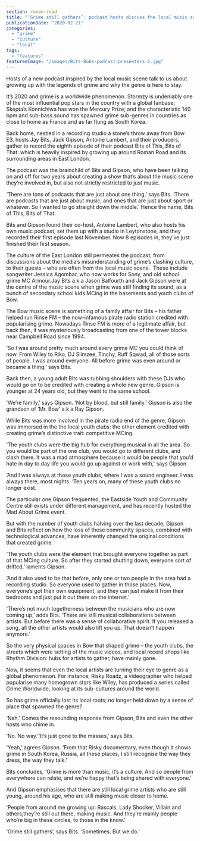 ```yaml
---
section: roman-road
title: "‘Grime still gathers’: podcast hosts discuss the local music scene"
publicationDate: "2020-02-21"
categories: 
  - "grime"
  - "culture"
  - "local"
tags: 
  - "features"
featuredImage: "/images/Bits-Bobs-podcast-presenters-1.jpg"
---
```


Hosts of a new podcast inspired by the local music scene talk to us about growing up with the legends of grime and why the genre is here to stay.

It’s 2020 and grime is a worldwide phenomenon. Stormzy is undeniably one of the most influential pop stars in the country with a global fanbase; Skepta’s Konnichiwa has won the Mercury Prize; and the characteristic 140 bpm and sub-bass sound has spawned grime sub-genres in countries as close to home as France and as far flung as South Korea.

Back home, nestled in a recording studio a stone’s throw away from Bow E3, hosts Jay Bits, Jack Gipson, Antoine Lambert, and their producers, gather to record the eighth episode of their podcast Bits of This, Bits of That: which is heavily inspired by growing up around Roman Road and its surrounding areas in East London.

The podcast was the brainchild of Bits and Gipson, who have been talking on and off for two years about creating a show that’s about the music scene they’re involved in, but also not strictly restricted to just music.

‘There are tons of podcasts that are just about one thing,’ says Bits. ‘There are podcasts that are just about music, and ones that are just about sport or whatever. So I wanted to go straight down the middle.’ Hence the name, Bits of This, Bits of That.

Bits and Gipson found their co-host, Antoine Lambert, who also hosts his own music podcast, set them up with a studio in Leytonstone, and they recorded their first episode last November. Now 8 episodes in, they’ve just finished their first season.

The culture of the East London still permeates the podcast, from discussions about the media’s misunderstanding of grime’s clashing culture, to their guests – who are often from the local music scene.  These include songwriter Jessica Agombar, who now works for Sony, and old school grime MC Armour.Jay Bits a.k.a Jason Balfourth and Jack Gipson were at the centre of the music scene when grime was still finding its sound, as a bunch of secondary school kids MCing in the basements and youth clubs of Bow.

The Bow music scene is something of a family affair for Bits – his father helped run Rinse FM – the now-infamous pirate radio station credited with popularising grime. Nowadays Rinse FM is more of a legitimate affair, but back then, it was mysteriously broadcasting from one of the tower blocks near Campbell Road since 1994.

‘So I was around pretty much around every grime MC you could think of now. From Wiley to Riko, DJ Slimzee, Tinchy, Ruff Sqwad, all of those sorts of people. I was around everyone. All before grime was even around or became a thing,’ says Bits.

Back then, a young adult Bits was rubbing shoulders with these DJs who would go on to be credited with creating a whole new genre. Gipson is younger at 24 years old, but they went to the same school.

‘We’re family,’ says Gipson. ‘Not by blood, but still family.’ Gipson is also the grandson of ‘Mr. Bow’ a.k.a Ray Gipson.

While Bits was more involved in the pirate radio end of the genre, Gipson was immersed in the the local youth clubs: the other element credited with creating grime’s distinctive trait: competitive MCing.

‘The youth clubs were the big hub for everything musical in all the area. So you would be part of the one club, you would go to different clubs, and clash there. It was a mad atmosphere because it would be people that you’d hate in day to day life you would go up against or work with,' says Gipson.

‘And I was always at those youth clubs, where I was a sound engineer. I was always there, most nights. ‘Ten years on, many of these youth clubs no longer exist.

The particular one Gipson frequented, the Eastside Youth and Community Centre still exists under different management, and has recently hosted the Mad About Grime event.

But with the number of youth clubs halving over the last decade, Gipson and Bits reflect on how the loss of these community spaces, combined with technological advances, have inherently changed the original conditions that created grime.

‘The youth clubs were the element that brought everyone together as part of that MCing culture. So after they started shutting down, everyone sort of drifted,’ laments Gipson.

‘And it also used to be that before, only one or two people in the area had a recording studio. So everyone used to gather in those places. Now, everyone’s got their own equipment, and they can just make it from their bedrooms and just put it out there on the internet.’

‘There’s not much togetherness between the musicians who are now coming up,’ adds Bits. ‘There are still musical collaborations between artists. But before there was a sense of collaborative spirit. If you released a song, all the other artists would also lift you up. That doesn’t happen anymore.’

So the very physical spaces in Bow that shaped grime – the youth clubs, the streets which were setting of the music videos, and local record shops like Rhythm Division: hubs for artists to gather, have mainly gone.

Now, it seems that even the local artists are turning their eye to genre as a global phenomenon. For instance, Risky Roadz, a videographer who helped popularise many homegrown stars like Wiley, has produced a series called Grime Worldwide, looking at its sub-cultures around the world.

So has grime officially lost its local roots; no longer held down by a sense of place that spawned the genre?

‘Nah.’ Comes the resounding response from Gipson, Bits and even the other hosts who chime in.  

‘No. No way.’‘It’s just gone to the masses,’ says Bits.

‘Yeah,’ agrees Gipson. ‘From that Risky documentary, even though it shows grime in South Korea, Russia, all these places, I still recognise the way they dress, the way they talk.’

Bits concludes, ‘Grime is more than music, it’s a culture. And so people from everywhere can relate, and we’re happy that’s being shared with everyone.’

And Gipson emphasises that there are still local grime artists who are still young, around his age, who are still making music closer to home.

‘People from around me growing up: Rascals, Lady Shocker, Villain and others,they’re still out there, making music. And they’re mainly people who’re big in these circles, to those in the know.’

‘Grime still gathers’, says Bits. ‘Sometimes. But we do.’
